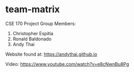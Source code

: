# team-matrix
CSE 170 Project
Group Members:
1. Christopher Espitia
2. Ronald Baldonado
3. Andy Thai

Website found at: https://andythai.github.io

Video: https://www.youtube.com/watch?v=e8cNwnBu8Pg
